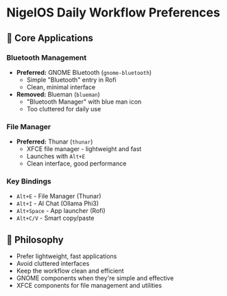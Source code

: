 # NigelOS Daily Workflow Preferences

## 🔧 Core Applications

### Bluetooth Management
- **Preferred:** GNOME Bluetooth (`gnome-bluetooth`)
  - Simple "Bluetooth" entry in Rofi
  - Clean, minimal interface
- **Removed:** Blueman (`blueman`)
  - "Bluetooth Manager" with blue man icon
  - Too cluttered for daily use

### File Manager
- **Preferred:** Thunar (`thunar`)
  - XFCE file manager - lightweight and fast
  - Launches with `Alt+E`
  - Clean interface, good performance

### Key Bindings
- `Alt+E` - File Manager (Thunar)
- `Alt+I` - AI Chat (Ollama Phi3)
- `Alt+Space` - App launcher (Rofi)
- `Alt+C/V` - Smart copy/paste

## 🎯 Philosophy
- Prefer lightweight, fast applications
- Avoid cluttered interfaces
- Keep the workflow clean and efficient
- GNOME components when they're simple and effective
- XFCE components for file management and utilities